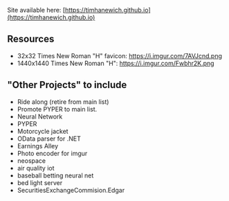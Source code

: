 Site available here: [https://timhanewich.github.io](https://timhanewich.github.io)

## Resources
- 32x32 Times New Roman "H" favicon: https://i.imgur.com/7AVJcnd.png
- 1440x1440 Times New Roman "H": https://i.imgur.com/Fwbhr2K.png

## "Other Projects" to include
- Ride along (retire from main list)
- Promote PYPER to main list.
- Neural Network
- PYPER
- Motorcycle jacket
- OData parser for .NET
- Earnings Alley
- Photo encoder for imgur
- neospace
- air quality iot
- baseball betting neural net
- bed light server
- SecuritiesExchangeCommision.Edgar


